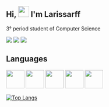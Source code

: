 ## Hi, <img src="https://raw.githubusercontent.com/MartinHeinz/MartinHeinz/master/wave.gif" width="30px"> I'm Larissarff
3° period student of Computer Science 

<div>
<a href="https://instagram.com/larissa.rff" target="_blank"><img loading="lazy" src="https://img.shields.io/badge/-Instagram-%23E4405F?style=for-the-badge&logo=instagram&logoColor=white" target="_blank"></a>
<a href = "mailto:larissa.rfferreira4800@gmail.com"><img loading="lazy" src="https://img.shields.io/badge/Gmail-D14836?style=for-the-badge&logo=gmail&logoColor=white" target="_blank"></a>
<a href="https://www.linkedin.com/in/larissa-ferreira-computer-science" target="_blank"><img loading="lazy" src="https://img.shields.io/badge/-LinkedIn-%230077B5?style=for-the-badge&logo=linkedin&logoColor=white" target="_blank"></a>    
          
</div>

## Languages

<img src="https://cdn.jsdelivr.net/gh/devicons/devicon@latest/icons/c/c-original.svg" width="50" height="50" /> <img src="https://cdn.jsdelivr.net/gh/devicons/devicon@latest/icons/cplusplus/cplusplus-original.svg" width="50" height="50"/> <img src="https://cdn.jsdelivr.net/gh/devicons/devicon@latest/icons/csharp/csharp-original.svg" width="50" height="50"/> <img src="https://cdn.jsdelivr.net/gh/devicons/devicon@latest/icons/python/python-original-wordmark.svg" width="50" height="50" />  <img src="https://cdn.jsdelivr.net/gh/devicons/devicon@latest/icons/mysql/mysql-plain-wordmark.svg" width="50" height="50"/>  
            
          


  [![Top Langs](https://github-readme-stats.vercel.app/api/top-langs/?username=Larissarff&layout=compact&theme=midnight-green)](https://github.com/Larissarff)





